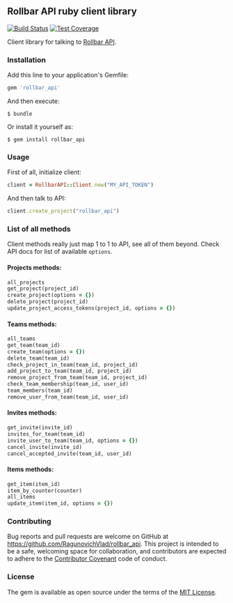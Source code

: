 ## Rollbar API ruby client library

[![Build Status](https://travis-ci.org/RagunovichVlad/rollbar_api.svg)](https://travis-ci.org/RagunovichVlad/rollbar_api)
[![Test Coverage](https://codeclimate.com/repos/55c7b0666956804520006d34/badges/b2b37277e90562966c10/coverage.svg)](https://codeclimate.com/repos/55c7b0666956804520006d34/coverage)

Client library for talking to [Rollbar API](https://rollbar.com/docs/api_overview/).

### Installation

Add this line to your application's Gemfile:

```ruby
gem 'rollbar_api'
```

And then execute:

    $ bundle

Or install it yourself as:

    $ gem install rollbar_api

### Usage

First of all, initialize client:

```ruby
client = RollbarAPI::Client.new("MY_API_TOKEN")
```

And then talk to API:

```ruby
client.create_project("rollbar_api")
```

### List of all methods

Client methods really just map 1 to 1 to API, see all of them beyond. Check API docs for list of available `options`.

#### Projects methods:
```ruby
all_projects
get_project(project_id)
create_project(options = {})
delete_project(project_id)
update_project_access_tokens(project_id, options = {})
```
#### Teams methods:
```ruby
all_teams
get_team(team_id)
create_team(options = {})
delete_team(team_id)
check_project_in_team(team_id, project_id)
add_project_to_team(team_id, project_id)
remove_project_from_team(team_id, project_id)
check_team_membership(team_id, user_id)
team_members(team_id)
remove_user_from_team(team_id, user_id)
```
#### Invites methods:
```ruby
get_invite(invite_id)
invites_for_team(team_id)
invite_user_to_team(team_id, options = {})
cancel_invite(invite_id)
cancel_accepted_invite(team_id, user_id)
```
#### Items methods:
```ruby
get_item(item_id)
item_by_counter(counter)
all_items
update_item(item_id, options = {})
```

### Contributing

Bug reports and pull requests are welcome on GitHub at https://github.com/RagunovichVlad/rollbar_api. This project is intended to be a safe, welcoming space for collaboration, and contributors are expected to adhere to the [Contributor Covenant](contributor-covenant.org) code of conduct.


### License

The gem is available as open source under the terms of the [MIT License](http://opensource.org/licenses/MIT).

